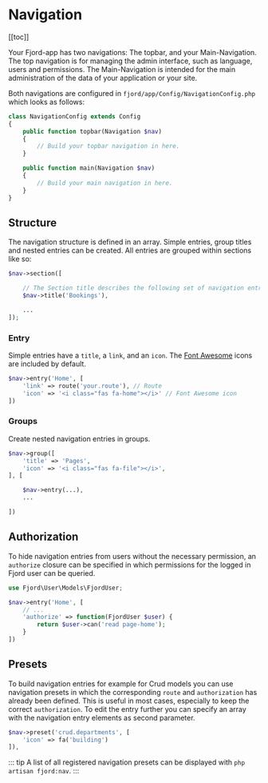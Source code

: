 # Navigation

[[toc]]

Your Fjord-app has two navigations: The topbar, and your Main-Navigation. The top navigation is for managing the admin interface, such as language, users and permissions. The Main-Navigation is intended for the main administration of the data of your application or your site.

Both navigations are configured in `fjord/app/Config/NavigationConfig.php` which looks as follows:

```php
class NavigationConfig extends Config
{
    public function topbar(Navigation $nav)
    {
        // Build your topbar navigation in here.
    }

    public function main(Navigation $nav)
    {
        // Build your main navigation in here.
    }
}
```

## Structure

The navigation structure is defined in an array. Simple entries, group titles and nested entries can be created. All entries are grouped within sections like so:

```php
$nav->section([

    // The Section title describes the following set of navigation entries.
    $nav->title('Bookings'),

    ...
]);
```

### Entry

Simple entries have a `title`, a `link`, and an `icon`. The [Font Awesome](https://fontawesome.com/icons?d=gallery&m=free) icons are included by default.

```php
$nav->entry('Home', [
    'link' => route('your.route'), // Route
    'icon' => '<i class="fas fa-home"></i>' // Font Awesome icon
])
```

### Groups

Create nested navigation entries in groups.

```php
$nav->group([
    'title' => 'Pages',
    'icon' => '<i class="fas fa-file"></i>',
], [

    $nav->entry(...),
    ...

])
```

## Authorization

To hide navigation entries from users without the necessary permission, an `authorize` closure can be specified in which permissions for the logged in Fjord user can be queried.

```php
use Fjord\User\Models\FjordUser;

$nav->entry('Home', [
    // ...
    'authorize' => function(FjordUser $user) {
        return $user->can('read page-home');
    }
])

```

## Presets

To build navigation entries for example for Crud models you can use navigation presets in which the corresponding `route` and `authorization` has already been defined. This is useful in most cases, especially to keep the correct `authorization`. To edit the entry further you can specify an array with the navigation entry elements as second parameter.

```php
$nav->preset('crud.departments', [
    'icon' => fa('building')
]),
```

::: tip
A list of all registered navigation presets can be displayed with `php artisan fjord:nav`.
:::
